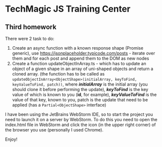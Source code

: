 # TechMagic JS Training Center
## Third homework

There were 2 task to do:
1. Create an async function with a known response shape (Promise generic), use https://jsonplaceholder.typicode.com/posts - iterate over them and for each post and append them to the DOM as new nodes
2. Create a function updateObjectInArray.ts - which has to update an object of a given shape in an array of uni-shaped objects and return a cloned array. (the function has to be called as `updateObjectInArray<ObjectShape>(initialArray, keyToFind, keyValueToFind, patch))`, where ***initialArray*** is the initial array (you should clone it before performing the update), ***keyToFind*** is the key value of which is known to you (**id**, for example), ***keyValueToFind*** is the value of that key, known to you, patch is the update that need to be applied (has a `Partial<ObjectShape>` interface)

I have been using the JetBrains WebStorm IDE, so to start the project you need to launch it on a server by WebStorm. To do this you need to open the index.html file in WebStorm and click the icon (in the upper right corner) of the browser you use (personally I used Chrome).

Enjoy!